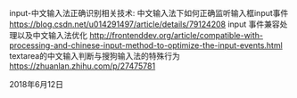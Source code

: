 
input-中文输入法正确识别相关技术:
中文输入法下如何正确监听输入框input事件
https://blog.csdn.net/u014291497/article/details/79124208
input 事件兼容处理以及中文输入法优化
http://frontenddev.org/article/compatible-with-processing-and-chinese-input-method-to-optimize-the-input-events.html
textarea的中文输入判断与搜狗输入法的特殊行为
https://zhuanlan.zhihu.com/p/27475781

2018年6月12日
